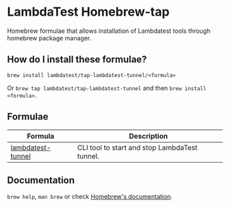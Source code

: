 # LambdaTest Homebrew-tap

Homebrew formulae that allows installation of Lambdatest tools through homebrew package manager.

## How do I install these formulae?

`brew install lambdatest/tap-lambdatest-tunnel/<formula>`

Or `brew tap lambdatest/tap-lambdatest-tunnel` and then `brew install <formula>`.

## Formulae

| Formula | Description |
| ------- | ----------- |
| [lambdatest-tunnel ](https://github.com/lambdatest/homebrew-tap-lambdatest-tunnel) | CLI tool to start and stop LambdaTest tunnel.

## Documentation

`brew help`, `man brew` or check [Homebrew's documentation](https://docs.brew.sh).
